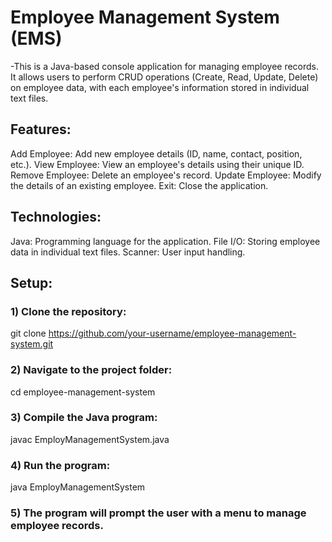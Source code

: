 # Employee Management System (EMS)
-This is a Java-based console application for managing employee records. It allows users to perform CRUD operations (Create, Read, Update, Delete) on employee data, with each employee's information stored in individual text files.

## Features:
Add Employee: Add new employee details (ID, name, contact, position, etc.).
View Employee: View an employee's details using their unique ID.
Remove Employee: Delete an employee's record.
Update Employee: Modify the details of an existing employee.
Exit: Close the application.

## Technologies:

Java: Programming language for the application.
File I/O: Storing employee data in individual text files.
Scanner: User input handling.

## Setup:
### 1) Clone the repository:
git clone https://github.com/your-username/employee-management-system.git
### 2) Navigate to the project folder:
cd employee-management-system
### 3) Compile the Java program:
javac EmployManagementSystem.java
### 4) Run the program:
java EmployManagementSystem
### 5) The program will prompt the user with a menu to manage employee records.
